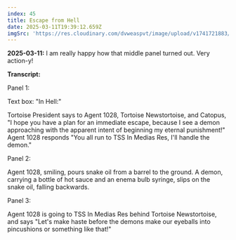 ```yaml
---
index: 45
title: Escape from Hell
date: 2025-03-11T19:39:12.659Z
imgSrc: 'https://res.cloudinary.com/dvweaspvt/image/upload/v1741721883/045_wcyle4.png'
---
```


**2025-03-11:** I am really happy how that middle panel turned out. Very action-y!

**Transcript:**

Panel 1:

Text box: "In Hell:"

Tortoise President says to Agent 1028, Tortoise Newstortoise, and Catopus, "I hope you have a plan for an immediate escape, because I see a demon approaching with the apparent intent of beginning my eternal punishment!" Agent 1028 responds "You all run to TSS In Medias Res, I'll handle the demon."

Panel 2:

Agent 1028, smiling, pours snake oil from a barrel to the ground. A demon, carrying a bottle of hot sauce and an enema bulb syringe, slips on the snake oil, falling backwards.

Panel 3:

Agent 1028 is going to TSS In Medias Res behind Tortoise Newstortoise, and says "Let's make haste before the demons make our eyeballs into pincushions or something like that!"

